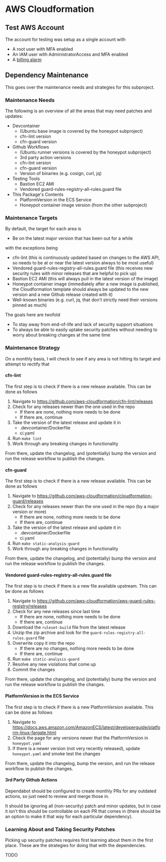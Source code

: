 # AWS Cloudformation

## Test AWS Account

The account for testing was setup as a single account with

- A root user with MFA enabled
- An IAM user with AdministratorAccess and MFA enabled
- A [billing alarm](https://docs.aws.amazon.com/AmazonCloudWatch/latest/monitoring/monitor_estimated_charges_with_cloudwatch.html)

## Dependency Maintenance

This goes over the maintenance needs and strategies for this subproject.

### Maintenance Needs

The following is an overview of all the areas that may need patches and updates:

- Devcontainer
    - (Ubuntu base image is covered by the honeypot subproject)
    - cfn-lint version
    - cfn-guard version
- Github Workflows
    - (Ubuntu runner versions is covered by the honeypot subproject)
    - 3rd party action versions
    - cfn-lint version
    - cfn-guard version
    - Version of binaries (e.g. cosign, curl, jq)
- Testing Tools
    - Bastion EC2 AMI
    - Vendored guard-rules-registry-all-rules.guard file
- This Package's Contents
    - PlatformVersion in the ECS Service
    - Honeypot container image version (from the other subproject)

### Maintenance Targets

By default, the target for each area is

- Be on the latest major version that has been out for a while

with the exceptions being

- cfn-lint (this is continuously updated based on changes to the AWS API, so needs to be at or near the latest version always to be most useful)
- Vendored guard-rules-registry-all-rules.guard file (this receives new security rules with minor releases that are helpful to pick up)
- Bastion EC2 AMI (this will always pull in the latest version of the image)
- Honeypot container image (immediately after a new image is published, the Cloudformation template should always be updated to the new version and a new Github release created with it)
- Well-known binaries (e.g. curl, jq, that don't strictly need their versions pinned as much)

The goals here are twofold

- To stay away from end-of-life and lack of security support situations
- To always be able to easily uptake security patches without needing to worry about breaking changes at the same time

### Maintenance Strategy

On a monthly basis, I will check to see if any area is not hitting its target and attempt to rectify that

#### cfn-lint

The first step is to check if there is a new release available. This can be done as follows

1. Navigate to https://github.com/aws-cloudformation/cfn-lint/releases
2. Check for any releases newer than the one used in the repo 
    - If there are none, nothing more needs to be done
    - If there are, continue
3. Take the version of the latest release and update it in
    - .devcontainer/Dockerfile
    - ci.yaml
4. Run `make lint`
5. Work through any breaking changes in functionality

From there, update the changelog, and (potentially) bump the version and run the release workflow to publish the changes.

#### cfn-guard

The first step is to check if there is a new release available. This can be done as follows

1. Navigate to https://github.com/aws-cloudformation/cloudformation-guard/releases
2. Check for any releases newer than the one used in the repo (by a major version or more)
    - If there are none, nothing more needs to be done
    - If there are, continue
3. Take the version of the latest release and update it in
    - .devcontainer/Dockerfile
    - ci.yaml
4. Run `make static-analysis-guard`
5. Work through any breaking changes in functionality

From there, update the changelog, and (potentially) bump the version and run the release workflow to publish the changes.

#### Vendored guard-rules-registry-all-rules.guard file

The first step is to check if there is a new file available upstream. This can be done as follows

1. Navigate to https://github.com/aws-cloudformation/aws-guard-rules-registry/releases
2. Check for any new releases since last time
    - If there are none, nothing more needs to be done
    - If there are, continue
3. Download the `ruleset-build` file from the latest release
4. Unzip the zip archive and look for the `guard-rules-registry-all-rules.guard` file
5. Overwrite copy it into the repo
    - If there are no changes, nothing more needs to be done
    - If there are, continue
6. Run `make static-analysis-guard`
7. Resolve any new violations that come up
8. Commit the changes

From there, update the changelog, and (potentially) bump the version and run the release workflow to publish the changes.

#### PlatformVersion in the ECS Service

The first step is to check if there is a new PlatformVersion available. This can be done as follows

1. Navigate to https://docs.aws.amazon.com/AmazonECS/latest/developerguide/platform-linux-fargate.html
2. Check the page for any versions newer that the PlatformVersion in `honeypot.yaml`
3. If there is a newer version (not very recently released), update `honeypot.yaml` and smoke test the changes

From there, update the changelog, bump the version, and run the release workflow to publish the changes.

#### 3rd Party Github Actions

Dependabot should be configured to create monthly PRs for any outdated actions, so just need to review and merge those in.

It should be ignoring all (non-security) patch and minor updates, but in case it isn't this should be controllable on each PR that comes in (there should be an option to make it that way for each particular dependency).

### Learning About and Taking Security Patches

Picking up security patches requires first learning about them in the first place. These are the strategies for doing that with the dependencies.

TODO